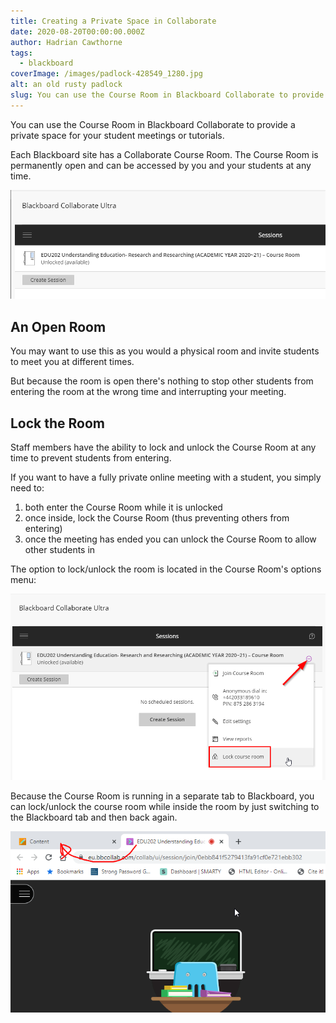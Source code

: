 ```yaml
---
title: Creating a Private Space in Collaborate
date: 2020-08-20T00:00:00.000Z
author: Hadrian Cawthorne
tags:
  - blackboard
coverImage: /images/padlock-428549_1280.jpg
alt: an old rusty padlock
slug: You can use the Course Room in Blackboard Collaborate to provide a private space for your student meetings or tutorials. Each Blackboard site has a Collaborate Course Room. The Course Room is permanently open and can be accessed by you and your students at any time.
---
```


You can use the Course Room in Blackboard Collaborate to provide a private space for your student meetings or tutorials.

Each Blackboard site has a Collaborate Course Room. The Course Room is permanently open and can be accessed by you and your students at any time.

![Screenshot of the Collaborate course room](/images/2020-08-20-13_59_27-Window.png)

## An Open Room

You may want to use this as you would a physical room and invite students to meet you at different times.

But because the room is open there's nothing to stop other students from entering the room at the wrong time and interrupting your meeting.

## Lock the Room

Staff members have the ability to lock and unlock the Course Room at any time to prevent students from entering.

If you want to have a fully private online meeting with a student, you simply need to:

1. both enter the Course Room while it is unlocked
2. once inside, lock the Course Room (thus preventing others from entering)
3. once the meeting has ended you can unlock the Course Room to allow other students in

The option to lock/unlock the room is located in the Course Room's options menu:

![Screenshot of the course room's lock option](/images/lock-course-room.png)

Because the Course Room is running in a separate tab to Blackboard, you can lock/unlock the course room while inside the room by just switching to the Blackboard tab and then back again.

![screenshot of two browser tabs](/images/switch-tabs.png)
